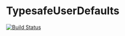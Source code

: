 # TypesafeUserDefaults

[![Build Status](https://travis-ci.org/kernandreas/TypesafeUserDefaults.svg?branch=master)](https://travis-ci.org/kernandreas/TypesafeUserDefaults)